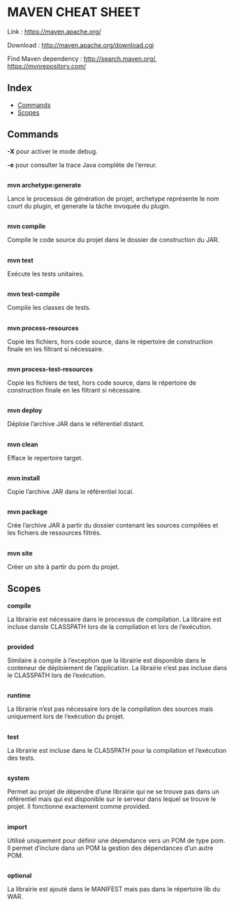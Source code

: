 # MAVEN CHEAT SHEET

Link : https://maven.apache.org/

Download : http://maven.apache.org/download.cgi

Find Maven dependency : http://search.maven.org/, https://mvnrepository.com/
##

## Index

* [Commands](#command)
* [Scopes](#scope)

##
## Commands <a id=command></a>
**-X** pour activer le mode debug.

**-e** pour consulter la trace Java complète de l’erreur.
##
**mvn archetype:generate** 

Lance le processus de génération de projet, archetype représente le nom court du plugin, et generate la tâche invoquée du plugin.
##

**mvn compile** 

Compile le code source du projet dans le dossier de construction du JAR.
##

**mvn test** 

Exécute les tests unitaires.
##

**mvn test-compile** 

Compile les classes de tests.
##

**mvn process-resources** 

Copie les fichiers, hors code source, dans le répertoire de construction finale en les filtrant si nécessaire.
##

**mvn process-test-resources** 

Copie les fichiers de test, hors code source, dans le répertoire de construction finale en les filtrant si nécessaire.
##

**mvn deploy** 

Déploie l’archive JAR dans le référentiel distant.
##

**mvn clean** 

Efface le repertoire target.
##

**mvn install**

Copie l’archive JAR dans le référentiel local.
##

**mvn package**

Crée l’archive JAR à partir du dossier contenant les sources compilées et les fichiers de ressources filtrés.
##

**mvn site** 

Créer un site à partir du pom du projet.
##

## Scopes <a id=scope></a>

**compile** 

La librairie est nécessaire dans le processus de compilation. La libraire est incluse dansle CLASSPATH lors de la compilation et lors de l’exécution. 
##

**provided** 

Similaire à compile à l’exception que la librairie est disponible dans le conteneur de déploiement de l’application. La librairie n’est pas incluse dans le CLASSPATH lors de l’exécution.
##

**runtime**

La librairie n’est pas nécessaire lors de la compilation des sources mais uniquement lors de l’exécution du projet.
##

**test** 

La librairie est incluse dans le CLASSPATH pour la compilation et l’exécution des tests.
##

**system**

Permet au projet de dépendre d’une librairie qui ne se trouve pas dans un référentiel mais qui est disponible sur le serveur dans lequel se trouve le projet. Il fonctionne exactement comme provided.
##

**import**

Utilisé uniquement pour définir une dépendance vers un POM de type pom. Il permet d’inclure dans un POM la gestion des dépendances d’un autre POM.
##

**optional**

La librairie est ajouté dans le MANIFEST mais pas dans le répertoire lib du WAR.
##
